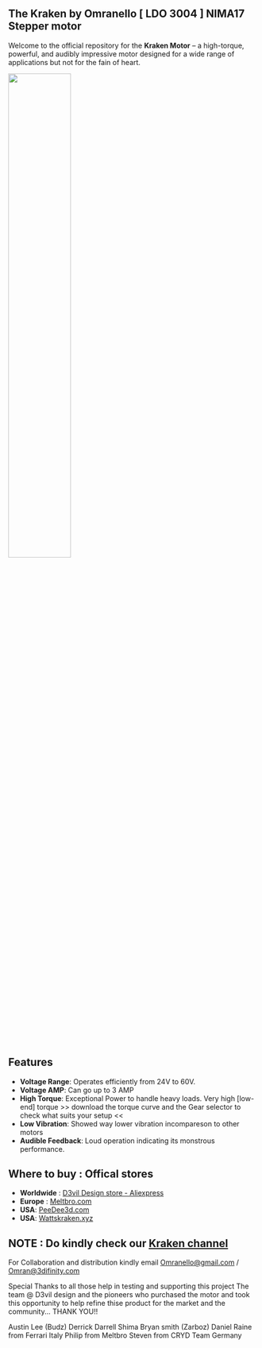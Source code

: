 ## The Kraken by Omranello [ LDO 3004 ] NIMA17 Stepper motor 

Welcome to the official repository for the **Kraken Motor** – a high-torque, powerful, and audibly impressive motor designed for a wide range of applications but not for the fain of heart.

<img style="width: 50%; height: 50%" width="50%" class="lazy" src="https://github.com/D3vil-Design/Kraken-Stepper/blob/main/Images/kk%2012.png">


## Features

- **Voltage Range**: Operates efficiently from 24V to 60V.
- **Voltage AMP**: Can go up to 3 AMP
- **High Torque**: Exceptional Power to handle heavy loads. Very high [low-end] torque >> download the torque curve and the Gear selector to check what suits your setup <<
- **Low Vibration**: Showed way lower vibration incompareson to other motors
- **Audible Feedback**: Loud operation indicating its monstrous performance.
  

## Where to buy : Offical stores

- **Worldwide** : [D3vil Design store - Aliexpress](https://www.aliexpress.com/item/1005007149088740.html)
- **Europe** : [Meltbro.com](https://meltbro.de/Superpower-Super-power-Kraken-Nema-17-Schrittmotor-0-9---D3vil-Design-X-LDO-60V-faehig-LDO-42sth60-3004MAC-S40--fuer-Creality-K1-K1C-K1-Max-Voron-VzBot-1001001420.html)
- **USA**: [PeeDee3d.com](https://peedee3d.com/collections/motion/products/kraken-by-omranello-1-8-ldo-42sth60-3004acs40)
- **USA**: [Wattskraken.xyz](https://wattskraken.xyz/products/ldo-kraken-steppers?utm_source=copyToPasteBoard&utm_medium=product-links&utm_content=web)

## NOTE : Do kindly check our [Kraken channel](https://discord.com/channels/1154500511777693819/1246930108032225280) 

For Collaboration and distribution kindly email  Omranello@gmail.com / Omran@3difinity.com

Special Thanks to all those help in testing and supporting this project 
The team @ D3vil design and the pioneers who purchased the motor and took this opportunity to help refine thise product for the market and the community...
THANK YOU!!

Austin Lee (Budz) 
Derrick Darrell
Shima
Bryan smith (Zarboz)
Daniel Raine from Ferrari Italy 
Philip from Meltbro
Steven from CRYD Team Germany 




